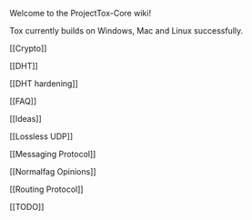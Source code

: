 Welcome to the ProjectTox-Core wiki!

Tox currently builds on Windows, Mac and Linux successfully.

[[Crypto]]

[[DHT]]

[[DHT hardening]]

[[FAQ]]

[[Ideas]]

[[Lossless UDP]]

[[Messaging Protocol]]

[[Normalfag Opinions]]

[[Routing Protocol]]

[[TODO]]

